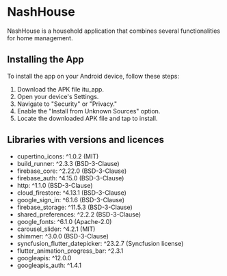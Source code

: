 # NashHouse

NashHouse is a household application that combines several functionalities for home management.

## Installing the App
To install the app on your Android device, follow these steps:
1. Download the APK file itu_app.
2. Open your device's Settings.
3. Navigate to "Security" or "Privacy."
4. Enable the "Install from Unknown Sources" option.
5. Locate the downloaded APK file and tap to install.

## Libraries with versions and licences
- cupertino_icons: ^1.0.2 (MIT)
- build_runner: ^2.3.3 (BSD-3-Clause)
- firebase_core: ^2.22.0 (BSD-3-Clause)
- firebase_auth: ^4.15.0 (BSD-3-Clause)
- http: ^1.1.0 (BSD-3-Clause)
- cloud_firestore: ^4.13.1 (BSD-3-Clause)
- google_sign_in: ^6.1.6 (BSD-3-Clause)
- firebase_storage: ^11.5.3 (BSD-3-Clause)
- shared_preferences: ^2.2.2 (BSD-3-Clause)
- google_fonts: ^6.1.0 (Apache-2.0)
- carousel_slider: ^4.2.1 (MIT)
- shimmer: ^3.0.0 (BSD-3-Clause)
- syncfusion_flutter_datepicker: ^23.2.7 (Syncfusion license)
- flutter_animation_progress_bar: ^2.3.1
- googleapis: ^12.0.0
- googleapis_auth: ^1.4.1
